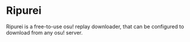 # Ripurei
Ripurei is a free-to-use osu! replay downloader, that can be configured to download from any osu! server.
